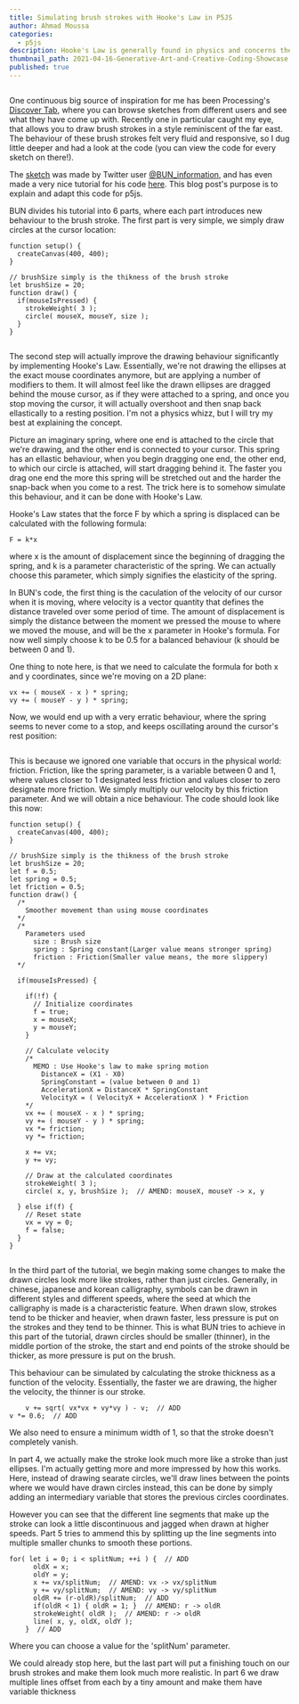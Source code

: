 ```yaml
---
title: Simulating brush strokes with Hooke's Law in P5JS
author: Ahmad Moussa
categories:
  - p5js
description: Hooke's Law is generally found in physics and concerns the behaviour of springs, however it can also come in handy for simulating brush strokes programmatically.
thumbnail_path: 2021-04-16-Generative-Art-and-Creative-Coding-Showcase.png
published: true
---
```

<span class="image fit"><img src="https://gorillasun.de/assets/images/2021-05-07-Simulating-brush-strokes-with-Hooke's-Law-in-P5js/Kanji.gif" alt="" /></span>

One continuous big source of inspiration for me has been Processing's <a href='https://openprocessing.org/browse/#'>Discover Tab</a>, where you can browse sketches from different users and see what they have come up with.
Recently one in particular caught my eye, that allows you to draw brush strokes in a style reminiscent of the far east. The behaviour of these brush strokes felt very fluid and responsive, so I dug little deeper and had a look at the code (you can view the code for every sketch on there!).

The <a href='https://openprocessing.org/sketch/755877'>sketch</a> was made by Twitter user <a href='https://twitter.com/BUN_information'>@BUN_information</a>, and has even made a very nice tutorial for his code <a href='https://openprocessing.org/sketch/793375'>here</a>. This blog post's purpose is to explain and adapt this code for p5js.

BUN divides his tutorial into 6 parts, where each part introduces new behaviour to the brush stroke. The first part is very simple, we simply draw circles at the cursor location:

<pre><code>function setup() {
  createCanvas(400, 400);
}

// brushSize simply is the thikness of the brush stroke
let brushSize = 20;
function draw() {
  if(mouseIsPressed) {
    strokeWeight( 3 );
    circle( mouseX, mouseY, size );
  }
}
</code></pre>

<span class="image fit"><img src="https://gorillasun.de/assets/images/2021-05-07-Simulating-brush-strokes-with-Hooke's-Law-in-P5js/Kanji.gif" alt="" /></span>

The second step will actually improve the drawing behaviour significantly by implementing Hooke's Law. Essentially, we're not drawing the ellipses at the exact mouse coordinates anymore, but are applying a number of modifiers to them. It will almost feel like the drawn ellipses are dragged behind the mouse cursor, as if they were attached to a spring, and once you stop moving the cursor, it will actually overshoot and then snap back ellastically to a resting position.
I'm not a physics whizz, but I will try my best at explaining the concept. 

Picture an imaginary spring, where one end is attached to the circle that we're drawing, and the other end is connected to your cursor. This spring has an ellastic behaviour, when you begin dragging one end, the other end, to which our circle is attached, will start dragging behind it. The faster you drag one end the more this spring will be stretched out and the harder the snap-back when you come to a rest. The trick here is to somehow simulate this behaviour, and it can be done with Hooke's Law.

Hooke's Law states that the force F by which a spring is displaced can be calculated with the following formula:
<pre><code>F = k*x</code></pre>
where x is the amount of displacement since the beginning of dragging the spring, and k is a parameter characteristic of the spring. We can actually choose this parameter, which simply signifies the elasticity of the spring.

In BUN's code, the first thing is the caculation of the velocity of our cursor when it is moving, where velocity is a vector quantity that defines the distance traveled over some period of time. 
The amount of displacement is simply the distance between the moment we pressed the mouse to where we moved the mouse, and will be the x parameter in Hooke's formula. For now well simply choose k to be 0.5 for a balanced behaviour (k should be between 0 and 1).

One thing to note here, is that we need to calculate the formula for both x and y coordinates, since we're moving on a 2D plane:
<pre><code>vx += ( mouseX - x ) * spring;
vy += ( mouseY - y ) * spring;
</code></pre>

Now, we would end up with a very erratic behaviour, where the spring seems to never come to a stop, and keeps oscillating around the cursor's rest position:

<span class="image fit"><img src="https://gorillasun.de/assets/images/2021-05-07-Simulating-brush-strokes-with-Hooke's-Law-in-P5js/Step2wrong.gif" alt="" /></span>

This is because we ignored one variable that occurs in the physical world: friction. Friction, like the spring parameter, is a variable between 0 and 1, where values closer to 1 designated less friction and values closer to zero designate more friction. We simply multiply our velocity by this friction parameter. And we will obtain a nice behaviour. The code should look like this now:
<pre><code>function setup() {
  createCanvas(400, 400);
}

// brushSize simply is the thikness of the brush stroke
let brushSize = 20;
let f = 0.5;
let spring = 0.5;
let friction = 0.5;
function draw() {
  /*
    Smoother movement than using mouse coordinates
  */
  /*
    Parameters used
      size : Brush size
      spring : Spring constant(Larger value means stronger spring)
      friction : Friction(Smaller value means, the more slippery)
  */
  
  if(mouseIsPressed) {
    
    if(!f) {
      // Initialize coordinates
      f = true;
      x = mouseX;
      y = mouseY;
    }
    
    // Calculate velocity
    /* 
      MEMO : Use Hooke's law to make spring motion
        DistanceX = (X1 - X0)
        SpringConstant = (value between 0 and 1)
        AccelerationX = DistanceX * SpringConstant
        VelocityX = ( VelocityX + AccelerationX ) * Friction
    */
    vx += ( mouseX - x ) * spring;
    vy += ( mouseY - y ) * spring;
    vx *= friction;
    vy *= friction;
    
    x += vx;
    y += vy;
    
    // Draw at the calculated coordinates
    strokeWeight( 3 );
    circle( x, y, brushSize );  // AMEND: mouseX, mouseY -> x, y
    
  } else if(f) {
    // Reset state
    vx = vy = 0;
    f = false;
  }
}
</code></pre>

<span class="image fit"><img src="https://gorillasun.de/assets/images/2021-05-07-Simulating-brush-strokes-with-Hooke's-Law-in-P5js/Step2.gif" alt="" /></span>

In the third part of the tutorial, we begin making some changes to make the drawn circles look more like strokes, rather than just circles. Generally, in chinese, japanese and korean calligraphy, symbols can be drawn in different styles and different speeds, where the seed at which the calligraphy is made is a characteristic feature. When drawn slow, strokes tend to be thicker and heavier, when drawn faster, less pressure is put on the strokes and they tend to be thinner. This is what BUN tries to achieve in this part of the tutorial, drawn circles should be smaller (thinner), in the middle portion of the stroke, the start and end points of the stroke should be thicker, as more pressure is put on the brush.

This behaviour can be simulated by calculating the stroke thickness as a function of the velocity. Essentially, the faster we are drawing, the higher the velocity, the thinner is our stroke.
<pre><code>    v += sqrt( vx*vx + vy*vy ) - v;  // ADD
v *= 0.6;  // ADD</code></pre>

We also need to ensure a minimum width of 1, so that the stroke doesn't completely vanish.
<span class="image fit"><img src="https://gorillasun.de/assets/images/2021-05-07-Simulating-brush-strokes-with-Hooke's-Law-in-P5js/Step3.gif" alt="" /></span>

In part 4, we actually make the stroke look much more like a stroke than just ellipses. I'm actually getting more and more impressed by how this works. Here, instead of drawing searate circles, we'll draw lines between the points where we would have drawn circles instead, this can be done by simply adding an intermediary variable that stores the previous circles coordinates.
<span class="image fit"><img src="https://gorillasun.de/assets/images/2021-05-07-Simulating-brush-strokes-with-Hooke's-Law-in-P5js/Step4.gif" alt="" /></span>



However you can see that the different line segments that make up the stroke can look a little discontinuous and jagged when drawn at higher speeds. Part 5 tries to ammend this by splitting up the line segments into multiple smaller chunks to smooth these portions.
<pre><code>for( let i = 0; i < splitNum; ++i ) {  // ADD
      oldX = x;
      oldY = y;
      x += vx/splitNum;  // AMEND: vx -> vx/splitNum
      y += vy/splitNum;  // AMEND: vy -> vy/splitNum
      oldR += (r-oldR)/splitNum;  // ADD
      if(oldR < 1) { oldR = 1; }  // AMEND: r -> oldR
      strokeWeight( oldR );  // AMEND: r -> oldR
      line( x, y, oldX, oldY );
    }  // ADD
</code></pre>
Where you can choose a value for the 'splitNum' parameter.
<span class="image fit"><img src="https://gorillasun.de/assets/images/2021-05-07-Simulating-brush-strokes-with-Hooke's-Law-in-P5js/Step5.gif" alt="" /></span>

We could already stop here, but the last part will put a finishing touch on our brush strokes and make them look much more realistic. In part 6 we draw multiple lines offset from each by a tiny amount and make them have variable thickness
<span class="image fit"><img src="https://gorillasun.de/assets/images/2021-05-07-Simulating-brush-strokes-with-Hooke's-Law-in-P5js/Step6.gif" alt="" /></span>


